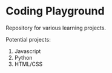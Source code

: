 # Coding Playground
Repository for various learning projects.

Potential projects:
1. Javascript
2. Python
3. HTML/CSS
